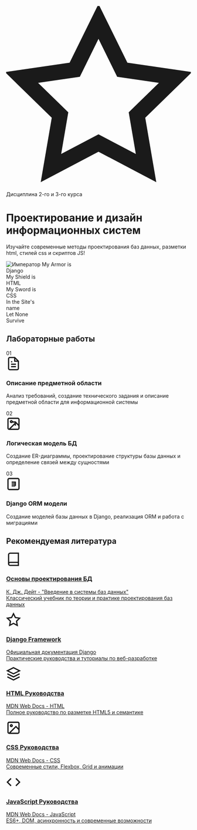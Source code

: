 <!-- Design Hero Section -->
<div class="design-hero">
  <div class="container">
    <div class="row align-items-center">
      <div class="col-lg-8">
        <div class="design-hero-content animate-fade-in-up">
          <div class="design-hero-badge">
            <svg viewBox="0 0 24 24" fill="none" stroke="currentColor" stroke-width="2">
              <path d="M12 2l3.09 6.26L22 9.27l-5 4.87 1.18 6.88L12 17.77l-6.18 3.25L7 14.14 2 9.27l6.91-1.01L12 2z"/>
            </svg>
            Дисциплина 2-го и 3-го курса
          </div>
          <h1 class="design-hero-title">
            Проектирование и дизайн<br>информационных систем
          </h1>
          <p class="design-hero-subtitle">
            Изучайте современные методы проектирования баз данных, разметки html, стилей css и скриптов JS! 
          </p>
        </div>
      </div>
      <div class="col-lg-4">
        <div class="gothic-text-section animate-slide-in-right">
          <div class="gothic-text" style="background-image: url('{{ site.baseurl }}/img/fabric.jpg'); background-size: cover; background-position: center; background-repeat: no-repeat;">
            <img src="{{ site.baseurl }}/img/imperor.png" alt="Император" class="gothic-imperor">
            My <span class="gothic-accent">Armor</span> is<br>
            <span class="gothic-emphasis">Django</span><br>
            My <span class="gothic-accent">Shield</span> is<br>
            <span class="gothic-emphasis">HTML</span><br>
            My <span class="gothic-accent">Sword</span> is<br>
            <span class="gothic-emphasis">CSS</span><br>
            In the <span class="gothic-accent">Site's</span><br>
            <span class="gothic-accent">name</span><br>
            Let None<br>
            Survive<br>
          </div>
        </div>
      </div>
    </div>
  </div>
</div>

<!-- Labs Section -->
<div class="literature-section">
  <div class="container">
    <h2 class="design-section-title animate-fade-in-up">Лабораторные работы</h2>
    <div class="row g-4">
      <div class="col-lg-4 col-md-6">
        <div class="lab-card animate-slide-in-left" onclick="window.location.href='{{ site.baseurl }}/design-systems/labs/lab1';">
          <div class="lab-card-number">01</div>
          <div class="lab-card-icon">
            <svg width="40" height="40" viewBox="0 0 24 24" fill="none" stroke="currentColor" stroke-width="2">
              <path d="M14 2H6a2 2 0 0 0-2 2v16a2 2 0 0 0 2 2h12a2 2 0 0 0 2-2V8z"/>
              <polyline points="14,2 14,8 20,8"/>
              <line x1="16" y1="13" x2="8" y2="13"/>
              <line x1="16" y1="17" x2="8" y2="17"/>
              <polyline points="10,9 9,9 8,9"/>
            </svg>
          </div>
          <h3 class="lab-card-title">Описание предметной области</h3>
          <p class="lab-card-description">
            Анализ требований, создание технического задания и описание предметной области для информационной системы
          </p>
        </div>
      </div>
      <div class="col-lg-4 col-md-6">
        <div class="lab-card animate-fade-in-up" onclick="window.location.href='{{ site.baseurl }}/design-systems/labs/lab2';">
          <div class="lab-card-number">02</div>
          <div class="lab-card-icon">
            <svg width="40" height="40" viewBox="0 0 24 24" fill="none" stroke="currentColor" stroke-width="2">
              <rect x="3" y="3" width="18" height="18" rx="2" ry="2"/>
              <circle cx="8.5" cy="8.5" r="1.5"/>
              <polyline points="21,15 16,10 5,21"/>
              <path d="M9 9h6v6"/>
            </svg>
          </div>
          <h3 class="lab-card-title">Логическая модель БД</h3>
          <p class="lab-card-description">
            Создание ER-диаграммы, проектирование структуры базы данных и определение связей между сущностями
          </p>
        </div>
      </div>
      <div class="col-lg-4 col-md-6">
        <div class="lab-card animate-slide-in-right" onclick="window.location.href='{{ site.baseurl }}/design-systems/labs/lab3';">
          <div class="lab-card-number">03</div>
          <div class="lab-card-icon">
            <svg width="40" height="40" viewBox="0 0 24 24" fill="none" stroke="currentColor" stroke-width="2">
              <rect x="3" y="3" width="18" height="18" rx="2" ry="2"/>
              <path d="M9 9h6v6"/>
              <path d="M9 15h6"/>
              <path d="M9 12h6"/>
            </svg>
          </div>
          <h3 class="lab-card-title">Django ORM модели</h3>
          <p class="lab-card-description">
            Создание моделей базы данных в Django, реализация ORM и работа с миграциями
          </p>
        </div>
      </div>
    </div>
  </div>
</div>

<!-- Requirements Section - HIDDEN -->
<!-- 
<div class="requirements-section">
  <div class="container">
    <div class="row justify-content-center">
      <div class="col-lg-8">
        <div class="requirements-card animate-fade-in-up">
          <div class="requirements-icon">
            <svg width="50" height="50" viewBox="0 0 24 24" fill="none" stroke="currentColor" stroke-width="2">
              <path d="M9 12l2 2 4-4"/>
              <path d="M21 12c-1 0-3-1-3-3s2-3 3-3 3 1 3 3-2 3-3 3"/>
              <path d="M3 12c1 0 3-1 3-3s-2-3-3-3-3 1-3 3 2 3 3 3"/>
              <path d="M12 3c0 1-1 3-3 3s-3-2-3-3 1-3 3-3 3 2 3 3"/>
              <path d="M12 21c0-1 1-3 3-3s3 2 3 3-1 3-3 3-3-2-3-3"/>
            </svg>
          </div>
          <h3 class="requirements-title">Требования на допуск</h3>
          <p class="requirements-description">
            Для получения допуска к экзамену необходимо выполнить все лабораторные работы, 
            сдать курсовой проект и продемонстрировать понимание принципов проектирования информационных систем
          </p>
          <a href="{{ site.baseurl }}/design-systems/labs/min" class="requirements-btn">
            <svg width="20" height="20" viewBox="0 0 24 24" fill="none" stroke="currentColor" stroke-width="2">
              <path d="M14 2H6a2 2 0 0 0-2 2v16a2 2 0 0 0 2 2h12a2 2 0 0 0 2-2V8z"/>
              <polyline points="14,2 14,8 20,8"/>
              <line x1="16" y1="13" x2="8" y2="13"/>
              <line x1="16" y1="17" x2="8" y2="17"/>
            </svg>
            Подробные требования
          </a>
        </div>
      </div>
    </div>
  </div>
</div>
-->

<!-- Literature Section -->
<div class="literature-section">
  <div class="container">
    <h2 class="design-section-title animate-fade-in-up">Рекомендуемая литература</h2>
    <div class="row g-4">
      <div class="col-lg-6 col-md-6">
        <a href="https://ilshatpro.wordpress.com/wp-content/uploads/2017/08/d0ba-d0b4d0b6-d0b4d0b5d0b9d182-d0b2d0b2d0b5d0b4d0b5d0bdd0b8d0b5-d0b2-d181d0b8d181d182d0b5d0bcd18b-d0b1d0b0d0b7-d0b4d0b0d0bdd0bdd18b.pdf">
          <div class="literature-card animate-slide-in-left">
            <div class="literature-icon">
              <svg width="40" height="40" viewBox="0 0 24 24" fill="none" stroke="currentColor" stroke-width="2">
                <path d="M4 19.5A2.5 2.5 0 0 1 6.5 17H20"/>
                <path d="M6.5 2H20v20H6.5A2.5 2.5 0 0 1 4 19.5v-15A2.5 2.5 0 0 1 6.5 2z"/>
              </svg>
            </div>
            <h3 class="literature-title">Основы проектирования БД</h3>
            <p class="literature-description">
              К. Дж. Дейт - "Введение в системы баз данных"<br>
              Классический учебник по теории и практике проектирования баз данных
            </p>
          </div>
        </a>
      </div>
      <div class="col-lg-6 col-md-6">
        <a href="https://docs.djangoproject.com/en/5.2/">
          <div class="literature-card animate-slide-in-right">
            <div class="literature-icon">
              <svg width="40" height="40" viewBox="0 0 24 24" fill="none" stroke="currentColor" stroke-width="2">
                <path d="M12 2l3.09 6.26L22 9.27l-5 4.87 1.18 6.88L12 17.77l-6.18 3.25L7 14.14 2 9.27l6.91-1.01L12 2z"/>
              </svg>
            </div>
            <h3 class="literature-title">Django Framework</h3>
            <p class="literature-description">
              Официальная документация Django<br>
              Практические руководства и туториалы по веб-разработке
            </p>
          </div>
        </a>
      </div>
      <div class="col-lg-4 col-md-6">
        <a href="https://developer.mozilla.org/ru/docs/Web/HTML">
          <div class="literature-card animate-fade-in-up">
            <div class="literature-icon">
              <svg width="40" height="40" viewBox="0 0 24 24" fill="none" stroke="currentColor" stroke-width="2">
                <polygon points="12,2 2,7 12,12 22,7 12,2"/>
                <polyline points="2,17 12,22 22,17"/>
                <polyline points="2,12 12,17 22,12"/>
              </svg>
            </div>
            <h3 class="literature-title">HTML Руководства</h3>
            <p class="literature-description">
              MDN Web Docs - HTML<br>
              Полное руководство по разметке HTML5 и семантике
            </p>
          </div>
        </a>
      </div>
      <div class="col-lg-4 col-md-6">
        <a href="https://developer.mozilla.org/ru/docs/Web/CSS">
          <div class="literature-card animate-fade-in-up">
            <div class="literature-icon">
              <svg width="40" height="40" viewBox="0 0 24 24" fill="none" stroke="currentColor" stroke-width="2">
                <rect x="3" y="3" width="18" height="18" rx="2" ry="2"/>
                <circle cx="8.5" cy="8.5" r="1.5"/>
                <polyline points="21,15 16,10 5,21"/>
              </svg>
            </div>
            <h3 class="literature-title">CSS Руководства</h3>
            <p class="literature-description">
              MDN Web Docs - CSS<br>
              Современные стили, Flexbox, Grid и анимации
            </p>
          </div>
        </a>
      </div>
      <div class="col-lg-4 col-md-6">
        <a href="https://developer.mozilla.org/ru/docs/Web/JavaScript">
          <div class="literature-card animate-fade-in-up">
            <div class="literature-icon">
              <svg width="40" height="40" viewBox="0 0 24 24" fill="none" stroke="currentColor" stroke-width="2">
                <polyline points="16,18 22,12 16,6"/>
                <polyline points="8,6 2,12 8,18"/>
              </svg>
            </div>
            <h3 class="literature-title">JavaScript Руководства</h3>
            <p class="literature-description">
              MDN Web Docs - JavaScript<br>
              ES6+, DOM, асинхронность и современные возможности
            </p>
          </div>
        </a>
      </div>
    </div>
  </div>
</div>

<!-- Include Design Systems CSS -->
<link rel="stylesheet" href="{{ site.baseurl }}/assets/css/design-systems.css">

<!-- Preload Gothic Font -->
<link rel="preload" href="{{ site.baseurl }}/assets/font/Gothic-Mother.ttf" as="font" type="font/ttf" crossorigin>


